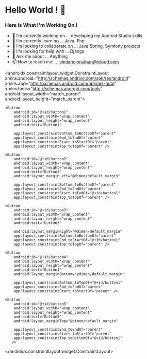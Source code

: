 # Hello World ! 👋

### Here is What I'm Working On !


- 🔭 I’m currently working on ... developing my Android Studio skills
- 🌱 I’m currently learning ... Java, Php
- 👯 I’m looking to collaborate on ... Java Spring, Symfony projects
- 🤔 I’m looking for help with ... Django
- 💬 Ask me about ... Anything
- 📫 How to reach me: ... cindanojonathan@icloud.com

 <?xml version="1.0" encoding="utf-8"?>
<androidx.constraintlayout.widget.ConstraintLayout xmlns:android="http://schemas.android.com/apk/res/android"
    xmlns:app="http://schemas.android.com/apk/res-auto"
    xmlns:tools="http://schemas.android.com/tools"
    android:layout_width="match_parent"
    android:layout_height="match_parent">

    <Button
        android:id="@+id/button1"
        android:layout_width="wrap_content"
        android:layout_height="wrap_content"
        android:text="Button1"

        app:layout_constraintBottom_toBottomOf="parent"
        app:layout_constraintEnd_toEndOf="parent"
        app:layout_constraintStart_toStartOf="parent"
        app:layout_constraintTop_toTopOf="parent" />

    <Button
        android:id="@+id/button2"
        android:layout_width="wrap_content"
        android:layout_height="wrap_content"
        android:text="Button2"
        android:layout_marginLeft="@dimen/default_margin"
        
        app:layout_constraintBottom_toBottomOf="parent"
        app:layout_constraintEnd_toEndOf="parent"
        app:layout_constraintStart_toEndOf="@+id/button1"
        app:layout_constraintTop_toTopOf="parent" />

    <Button
        android:id="@+id/button3"
        android:layout_width="wrap_content"
        android:layout_height="wrap_content"
        android:text="Button3"
        
        android:layout_marginRight="@dimen/default_margin"
        app:layout_constraintBottom_toBottomOf="parent"
        app:layout_constraintEnd_toStartOf="@+id/button1"
        app:layout_constraintTop_toTopOf="parent" />

    <Button
        android:id="@+id/button4"
        android:layout_width="wrap_content"
        android:layout_height="wrap_content"
        android:text="Button4"
        android:layout_marginBottom="@dimen/default_margin"

        app:layout_constraintBottom_toTopOf="@+id/button1"
        app:layout_constraintEnd_toEndOf="parent"
        app:layout_constraintStart_toStartOf="parent" />

    <Button
        android:id="@+id/button5"
        android:layout_width="wrap_content"
        android:layout_height="wrap_content"
        android:text="Button5"
        android:layout_marginTop="@dimen/default_margin"
        
        app:layout_constraintEnd_toEndOf="parent"
        app:layout_constraintStart_toStartOf="parent"
        app:layout_constraintTop_toBottomOf="@+id/button1"
       />
</androidx.constraintlayout.widget.ConstraintLayout>
